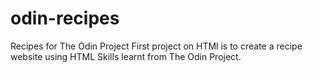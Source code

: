 # odin-recipes
Recipes for The Odin Project
First project on HTMl is to create a recipe website using HTML Skills learnt from The Odin Project.